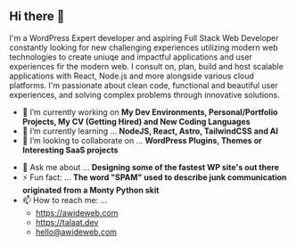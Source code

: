 ## Hi there 👋

I'm a WordPress Expert developer and aspiring Full Stack Web Developer constantly looking for new challenging experiences utilizing modern web technologies to create uniuqe and impactful applications and user experiences fir the modern web.
I consult on, plan, build and host scalable applications with React, Node.js and more alongside various cloud platforms. 
I'm passionate about clean code, functional and beautiful user experiences, and solving complex problems through innovative solutions.

- 🔭 I’m currently working on **My Dev Environments, Personal/Portfolio Projects, My CV (Getting Hired) and New Coding Languages**
- 🌱 I’m currently learning ... **NodeJS, React, Astro, TailwindCSS and AI**
- 👯 I’m looking to collaborate on ... **WordPress Plugins, Themes or Interesting SaaS projects**
<!-- - 🤔 I’m looking for help with ... -->
- 💬 Ask me about ... **Designing some of the fastest WP site's out there**
- ⚡ Fun fact: ... **The word "SPAM" used to describe junk communication originated from a Monty Python skit** 
- 📫 How to reach me: ... 
    - https://awideweb.com
    - https://talaat.dev
    - hello@awideweb.com
